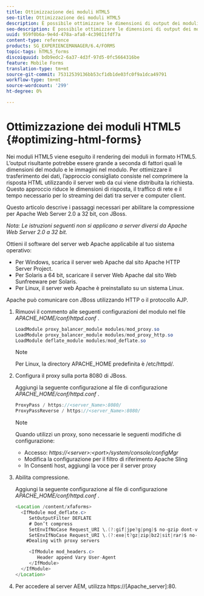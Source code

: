 ```yaml
---
title: Ottimizzazione dei moduli HTML5
seo-title: Ottimizzazione dei moduli HTML5
description: È possibile ottimizzare le dimensioni di output dei moduli HTML5.
seo-description: È possibile ottimizzare le dimensioni di output dei moduli HTML5.
uuid: 959f0b6a-9e4d-478a-afa8-4c39011fdf7a
content-type: reference
products: SG_EXPERIENCEMANAGER/6.4/FORMS
topic-tags: hTML5_forms
discoiquuid: bdb9edc2-6a37-4d3f-97d5-0fc5664316be
feature: Mobile Forms
translation-type: tm+mt
source-git-commit: 75312539136bb53cf1db1de03fc0f9a1dca49791
workflow-type: tm+mt
source-wordcount: '299'
ht-degree: 0%

---
```



# Ottimizzazione dei moduli HTML5 {#optimizing-html-forms}

Nei moduli HTML5 viene eseguito il rendering dei moduli in formato HTML5. L’output risultante potrebbe essere grande a seconda di fattori quali le dimensioni del modulo e le immagini nel modulo. Per ottimizzare il trasferimento dei dati, l’approccio consigliato consiste nel comprimere la risposta HTML utilizzando il server web da cui viene distribuita la richiesta. Questo approccio riduce le dimensioni di risposta, il traffico di rete e il tempo necessario per lo streaming dei dati tra server e computer client.

Questo articolo descrive i passaggi necessari per abilitare la compressione per Apache Web Server 2.0 a 32 bit, con JBoss.

*Nota: Le istruzioni seguenti non si applicano a server diversi da Apache Web Server 2.0 a 32 bit.*

Ottieni il software del server web Apache applicabile al tuo sistema operativo:

* Per Windows, scarica il server web Apache dal sito Apache HTTP Server Project.
* Per Solaris a 64 bit, scaricare il server Web Apache dal sito Web Sunfreeware per Solaris.
* Per Linux, il server web Apache è preinstallato su un sistema Linux.

Apache può comunicare con JBoss utilizzando HTTP o il protocollo AJP.

1. Rimuovi il commento alle seguenti configurazioni del modulo nel file *APACHE_HOME/conf/httpd.conf* .

   ```java
   LoadModule proxy_balancer_module modules/mod_proxy.so
   LoadModule proxy_balancer_module modules/mod_proxy_http.so
   LoadModule deflate_module modules/mod_deflate.so
   ```

   >[!NOTE]
   >
   >Per Linux, la directory APACHE_HOME predefinita è /etc/httpd/.

1. Configura il proxy sulla porta 8080 di JBoss.

   Aggiungi la seguente configurazione al file di configurazione *APACHE_HOME/conf/httpd.conf* .

   ```java
   ProxyPass / https://<server_Name>:8080/
   ProxyPassReverse / https://<server_Name>:8080/
   ```

   >[!NOTE]
   >
   >Quando utilizzi un proxy, sono necessarie le seguenti modifiche di configurazione:
   > 
   >* Accesso: *https://&lt;server>:&lt;port>/system/console/configMgr*
   * Modifica la configurazione per il filtro di riferimento Apache Sling
   * In Consenti host, aggiungi la voce per il server proxy


1. Abilita compressione.

   Aggiungi la seguente configurazione al file di configurazione *APACHE_HOME/conf/httpd.conf* .

   ```java
   <Location /content/xfaforms>
     <IfModule mod_deflate.c>
        SetOutputFilter DEFLATE
        # Don’t compress
        SetEnvIfNoCase Request_URI \.(?:gif|jpe?g|png)$ no-gzip dont-vary
        SetEnvIfNoCase Request_URI \.(?:exe|t?gz|zip|bz2|sit|rar)$ no-gzip dont-vary
       #Dealing with proxy servers
   
        <IfModule mod_headers.c>
           Header append Vary User-Agent
        </IfModule>
     </IfModule>
   </Location>
   ```

1. Per accedere al server AEM, utilizza https://[Apache_server]:80.

